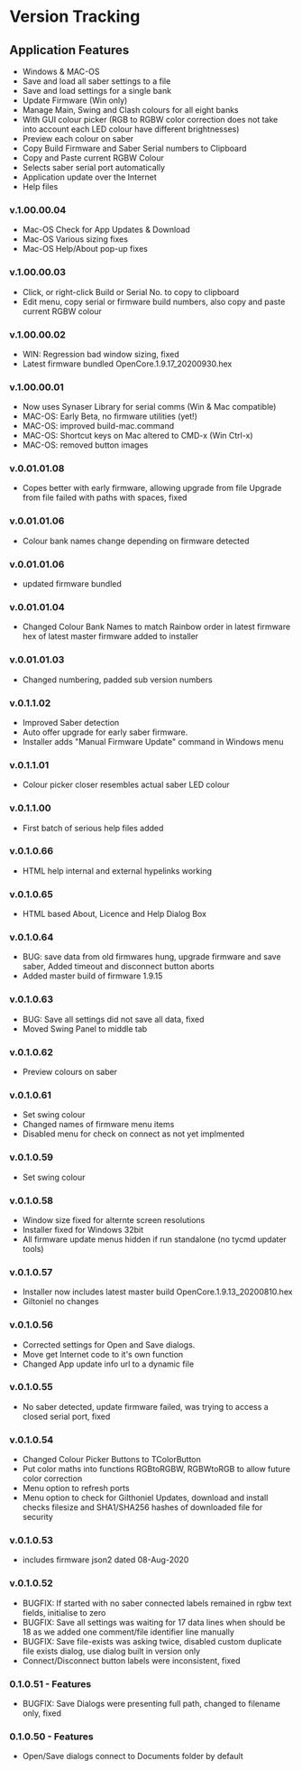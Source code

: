 # Version Tracking

## Application Features
* Windows & MAC-OS
* Save and load all saber settings to a file
* Save and load settings for a single bank
* Update Firmware (Win only)
* Manage Main, Swing and Clash colours for all eight banks
* With GUI colour picker (RGB to RGBW color correction does not take 
  into account each LED colour have different brightnesses)
* Preview each colour on saber
* Copy Build Firmware and Saber Serial numbers to Clipboard
* Copy and Paste current RGBW Colour
* Selects saber serial port automatically
* Application update over the Internet
* Help files

### v.1.00.00.04
* Mac-OS Check for App Updates & Download
* Mac-OS Various sizing fixes
* Mac-OS Help/About pop-up fixes

### v.1.00.00.03
* Click, or right-click Build or Serial No. to copy to clipboard
* Edit menu, copy serial or firmware build numbers, also copy and 
  paste current RGBW colour

### v.1.00.00.02
* WIN: Regression bad window sizing, fixed
* Latest firmware bundled OpenCore.1.9.17_20200930.hex

### v.1.00.00.01
* Now uses Synaser Library for serial comms (Win & Mac compatible)
* MAC-OS: Early Beta, no firmware utilities (yet!)
* MAC-OS: improved build-mac.command
* MAC-OS: Shortcut keys on Mac altered to CMD-x (Win Ctrl-x)
* MAC-OS: removed button images

### v.0.01.01.08
* Copes better with early firmware, allowing upgrade from file
  Upgrade from file failed with paths with spaces, fixed

### v.0.01.01.06
* Colour bank names change depending on firmware detected

### v.0.01.01.06
* updated firmware bundled

### v.0.01.01.04
* Changed Colour Bank Names to match Rainbow order in latest firmware
  hex of latest master firmware added to installer

### v.0.01.01.03
* Changed numbering, padded sub version numbers

### v.0.1.1.02
* Improved Saber detection
* Auto offer upgrade for early saber firmware.
* Installer adds "Manual Firmware Update" command in Windows menu

### v.0.1.1.01
* Colour picker closer resembles actual saber LED colour

### v.0.1.1.00
* First batch of serious help files added

### v.0.1.0.66
* HTML help internal and external hypelinks working

### v.0.1.0.65
* HTML based About, Licence and Help Dialog Box

### v.0.1.0.64
* BUG: save data from old firmwares hung, upgrade firmware and save saber,
  Added timeout and disconnect button aborts
* Added master build of firmware 1.9.15
  
### v.0.1.0.63
* BUG: Save all settings did not save all data, fixed
* Moved Swing Panel to middle tab

### v.0.1.0.62
* Preview colours on saber

### v.0.1.0.61
* Set swing colour
* Changed names of firmware menu items
* Disabled menu for check on connect as not yet implmented

### v.0.1.0.59
* Set swing colour

### v.0.1.0.58
* Window size fixed for alternte screen resolutions
* Installer fixed for Windows 32bit
* All firmware update menus hidden if run standalone (no tycmd updater tools)

### v.0.1.0.57
* Installer now includes latest master build OpenCore.1.9.13_20200810.hex
* Giltoniel no changes

### v.0.1.0.56
* Corrected settings for Open and Save dialogs.
* Move get Internet code to it's own function
* Changed App update info url to a dynamic file

### v.0.1.0.55
* No saber detected, update firmware failed, was trying to access a 
  closed serial port, fixed

### v.0.1.0.54
* Changed Colour Picker Buttons to TColorButton
* Put color maths into functions RGBtoRGBW, RGBWtoRGB to allow future color correction
* Menu option to refresh ports
* Menu option to check for Gilthoniel Updates, download and install
  checks filesize and SHA1/SHA256 hashes of downloaded file for security

### v.0.1.0.53
* includes firmware json2 dated 08-Aug-2020

### v.0.1.0.52
* BUGFIX: If started with no saber connected labels remained in rgbw 
  text fields, initialise to zero
* BUGFIX: Save all settings was waiting for 17 data lines when should 
  be 18 as we added one comment/file identifier line manually
* BUGFIX: Save file-exists was asking twice, disabled custom duplicate 
  file exists dialog, use dialog built in version only
* Connect/Disconnect button labels were inconsistent, fixed

### 0.1.0.51 - Features
* BUGFIX: Save Dialogs were presenting full path, changed to filename 
  only, fixed

### 0.1.0.50 - Features
* Open/Save dialogs connect to Documents folder by default
